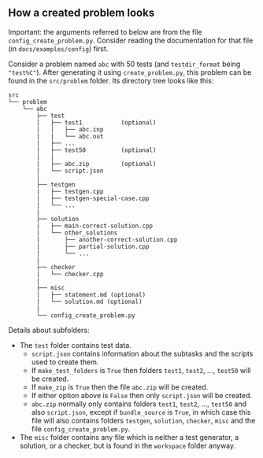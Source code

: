 ## How a created problem looks

Important: the arguments referred to below are from the file `config_create_problem.py`. Consider reading the documentation for that file (in `docs/examples/config`) first.

Consider a problem named `abc` with 50 tests (and `testdir_format` being `"test%C"`). After generating it using `create_problem.py`, this problem can be found in the `src/problem` folder. Its directory tree looks like this:

```
src
└── problem
	└──	abc
		├── test
		|	├── test1			(optional)
		|	|	├── abc.inp
		|	|	└── abc.out
		|	├── ...
		|	├──	test50			(optional)
		|   |
		|	├── abc.zip			(optional)
		|	└──	script.json
		|
		├──	testgen
		|	├──	testgen.cpp
		|	├── testgen-special-case.cpp
		|	└──	...
		|
		├──	solution
		|	├── main-correct-solution.cpp
		|	└── other_solutions
		|		├── another-correct-solution.cpp
		|		├──	partial-solution.cpp
		|		└──	...
		|
		├──	checker
		|	└──	checker.cpp
		|
		├──	misc
		|	├──	statement.md (optional)
		|	└──	solution.md (optional)
		|
		└── config_create_problem.py
```

Details about subfolders:
- The `test` folder contains test data. 
	- `script.json` contains information about the subtasks and the scripts used to create them. 
	- If `make_test_folders` is `True` then folders `test1`, `test2`, ..., `test50` will be created. 
	- If `make_zip` is `True` then the file `abc.zip` will be created. 
	- If either option above is `False` then only `script.json` will be created.
	- `abc.zip` normally only contains folders `test1`, `test2`, ..., `test50` and also `script.json`, except if `bundle_source` is `True`, in which case this file will also contains folders `testgen`, `solution`, `checker`, `misc` and the file `config_create_problem.py`.
- The `misc` folder contains any file which is neither a test generator, a solution, or a checker, but is found in the `workspace` folder anyway.